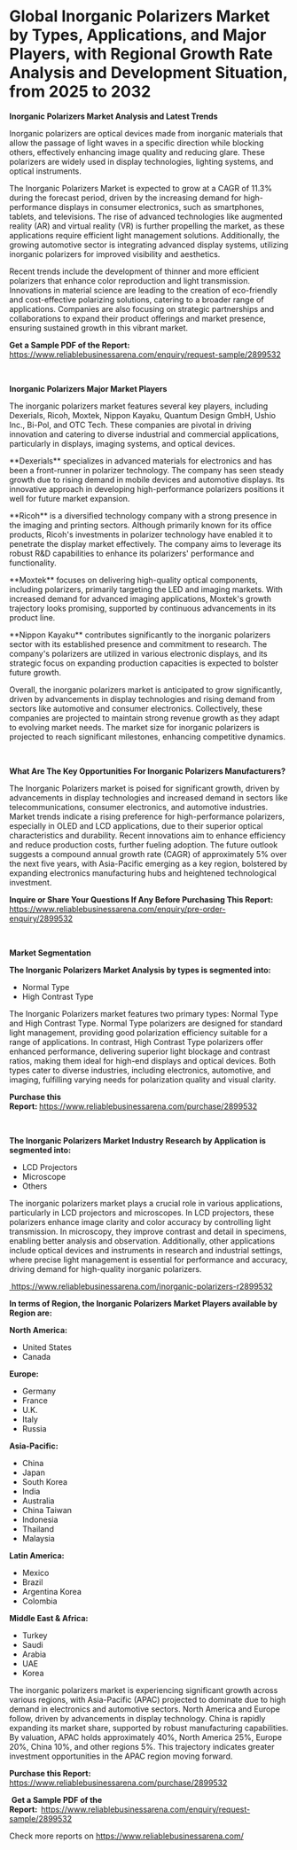 <p><h1>Global Inorganic Polarizers Market by Types, Applications, and Major Players, with Regional Growth Rate Analysis and Development Situation, from 2025 to 2032</h1></p><p><strong>Inorganic Polarizers Market Analysis and Latest Trends</strong></p>
<p><p>Inorganic polarizers are optical devices made from inorganic materials that allow the passage of light waves in a specific direction while blocking others, effectively enhancing image quality and reducing glare. These polarizers are widely used in display technologies, lighting systems, and optical instruments.</p><p>The Inorganic Polarizers Market is expected to grow at a CAGR of 11.3% during the forecast period, driven by the increasing demand for high-performance displays in consumer electronics, such as smartphones, tablets, and televisions. The rise of advanced technologies like augmented reality (AR) and virtual reality (VR) is further propelling the market, as these applications require efficient light management solutions. Additionally, the growing automotive sector is integrating advanced display systems, utilizing inorganic polarizers for improved visibility and aesthetics.</p><p>Recent trends include the development of thinner and more efficient polarizers that enhance color reproduction and light transmission. Innovations in material science are leading to the creation of eco-friendly and cost-effective polarizing solutions, catering to a broader range of applications. Companies are also focusing on strategic partnerships and collaborations to expand their product offerings and market presence, ensuring sustained growth in this vibrant market.</p></p>
<p><strong>Get a Sample PDF of the Report:&nbsp;</strong> <a href="https://www.reliablebusinessarena.com/enquiry/request-sample/2899532?utm_campaign=2991&utm_medium=2&utm_source=Github&utm_content=ia&utm_term=16032025&utm_id=inorganic-polarizers">https://www.reliablebusinessarena.com/enquiry/request-sample/2899532</a></p>
<p>&nbsp;</p>
<p><strong>Inorganic Polarizers Major Market Players</strong></p>
<p><p>The inorganic polarizers market features several key players, including Dexerials, Ricoh, Moxtek, Nippon Kayaku, Quantum Design GmbH, Ushio Inc., Bi-Pol, and OTC Tech. These companies are pivotal in driving innovation and catering to diverse industrial and commercial applications, particularly in displays, imaging systems, and optical devices.</p><p>**Dexerials** specializes in advanced materials for electronics and has been a front-runner in polarizer technology. The company has seen steady growth due to rising demand in mobile devices and automotive displays. Its innovative approach in developing high-performance polarizers positions it well for future market expansion.</p><p>**Ricoh** is a diversified technology company with a strong presence in the imaging and printing sectors. Although primarily known for its office products, Ricoh's investments in polarizer technology have enabled it to penetrate the display market effectively. The company aims to leverage its robust R&D capabilities to enhance its polarizers' performance and functionality.</p><p>**Moxtek** focuses on delivering high-quality optical components, including polarizers, primarily targeting the LED and imaging markets. With increased demand for advanced imaging applications, Moxtek's growth trajectory looks promising, supported by continuous advancements in its product line.</p><p>**Nippon Kayaku** contributes significantly to the inorganic polarizers sector with its established presence and commitment to research. The company's polarizers are utilized in various electronic displays, and its strategic focus on expanding production capacities is expected to bolster future growth.</p><p>Overall, the inorganic polarizers market is anticipated to grow significantly, driven by advancements in display technologies and rising demand from sectors like automotive and consumer electronics. Collectively, these companies are projected to maintain strong revenue growth as they adapt to evolving market needs. The market size for inorganic polarizers is projected to reach significant milestones, enhancing competitive dynamics.</p></p>
<p>&nbsp;</p>
<p><strong>What Are The Key Opportunities For Inorganic Polarizers Manufacturers?</strong></p>
<p><p>The Inorganic Polarizers market is poised for significant growth, driven by advancements in display technologies and increased demand in sectors like telecommunications, consumer electronics, and automotive industries. Market trends indicate a rising preference for high-performance polarizers, especially in OLED and LCD applications, due to their superior optical characteristics and durability. Recent innovations aim to enhance efficiency and reduce production costs, further fueling adoption. The future outlook suggests a compound annual growth rate (CAGR) of approximately 5% over the next five years, with Asia-Pacific emerging as a key region, bolstered by expanding electronics manufacturing hubs and heightened technological investment.</p></p>
<p><strong>Inquire or Share Your Questions If Any Before Purchasing This Report:</strong> <a href="https://www.reliablebusinessarena.com/enquiry/pre-order-enquiry/2899532?utm_campaign=2991&utm_medium=2&utm_source=Github&utm_content=ia&utm_term=16032025&utm_id=inorganic-polarizers">https://www.reliablebusinessarena.com/enquiry/pre-order-enquiry/2899532</a></p>
<p>&nbsp;</p>
<p><strong>Market Segmentation</strong></p>
<p><strong>The Inorganic Polarizers Market Analysis by types is segmented into:</strong></p>
<p><ul><li> Normal Type</li><li>High Contrast Type </li></ul></p>
<p><p>The Inorganic Polarizers market features two primary types: Normal Type and High Contrast Type. Normal Type polarizers are designed for standard light management, providing good polarization efficiency suitable for a range of applications. In contrast, High Contrast Type polarizers offer enhanced performance, delivering superior light blockage and contrast ratios, making them ideal for high-end displays and optical devices. Both types cater to diverse industries, including electronics, automotive, and imaging, fulfilling varying needs for polarization quality and visual clarity.</p></p>
<p><strong>Purchase this Report:&nbsp;</strong><a href="https://www.reliablebusinessarena.com/purchase/2899532?utm_campaign=2991&utm_medium=2&utm_source=Github&utm_content=ia&utm_term=16032025&utm_id=inorganic-polarizers">https://www.reliablebusinessarena.com/purchase/2899532</a></p>
<p>&nbsp;</p>
<p><strong>The Inorganic Polarizers Market Industry Research by Application is segmented into:</strong></p>
<p><ul><li> LCD Projectors</li><li>Microscope</li><li>Others </li></ul></p>
<p><p>The inorganic polarizers market plays a crucial role in various applications, particularly in LCD projectors and microscopes. In LCD projectors, these polarizers enhance image clarity and color accuracy by controlling light transmission. In microscopy, they improve contrast and detail in specimens, enabling better analysis and observation. Additionally, other applications include optical devices and instruments in research and industrial settings, where precise light management is essential for performance and accuracy, driving demand for high-quality inorganic polarizers.</p></p>
<p><a href="https://www.reliablebusinessarena.com/inorganic-polarizers-r2899532?utm_campaign=2991&utm_medium=2&utm_source=Github&utm_content=ia&utm_term=16032025&utm_id=inorganic-polarizers">&nbsp;https://www.reliablebusinessarena.com/inorganic-polarizers-r2899532</a></p>
<p><strong>In terms of Region, the Inorganic Polarizers Market Players available by Region are:</strong></p>
<p>
    <p> <strong> North America: </strong>
        <ul>
            <li>United States</li>
            <li>Canada</li>
        </ul>
        </p> 
    <p> <strong> Europe: </strong>
        <ul>
            <li>Germany</li>
            <li>France</li>
            <li>U.K.</li>
            <li>Italy</li>
            <li>Russia</li>
        </ul>
        </p> 
    <p> <strong> Asia-Pacific: </strong>
        <ul>
            <li>China</li>
            <li>Japan</li>
            <li>South Korea</li>
            <li>India</li>
            <li>Australia</li>
            <li>China Taiwan</li>
            <li>Indonesia</li>
            <li>Thailand</li>
            <li>Malaysia</li>
        </ul>
        </p> 
    <p> <strong> Latin America: </strong>
        <ul>
            <li>Mexico</li>
            <li>Brazil</li>
            <li>Argentina Korea</li>
            <li>Colombia</li>
        </ul>
        </p> 
    <p> <strong> Middle East & Africa: </strong>
        <ul>
            <li>Turkey</li>
            <li>Saudi</li>
            <li>Arabia</li>
            <li>UAE</li>
            <li>Korea</li>
        </ul>
    </p>
    </p>
<p><p>The inorganic polarizers market is experiencing significant growth across various regions, with Asia-Pacific (APAC) projected to dominate due to high demand in electronics and automotive sectors. North America and Europe follow, driven by advancements in display technology. China is rapidly expanding its market share, supported by robust manufacturing capabilities. By valuation, APAC holds approximately 40%, North America 25%, Europe 20%, China 10%, and other regions 5%. This trajectory indicates greater investment opportunities in the APAC region moving forward.</p></p>
<p><strong>Purchase this Report: </strong><a href="https://www.reliablebusinessarena.com/purchase/2899532?utm_campaign=2991&utm_medium=2&utm_source=Github&utm_content=ia&utm_term=16032025&utm_id=inorganic-polarizers">https://www.reliablebusinessarena.com/purchase/2899532</a></p>
<p>&nbsp;<strong>Get a Sample PDF of the Report:&nbsp;&nbsp;</strong><a href="https://www.reliablebusinessarena.com/enquiry/request-sample/2899532?utm_campaign=2991&utm_medium=2&utm_source=Github&utm_content=ia&utm_term=16032025&utm_id=inorganic-polarizers">https://www.reliablebusinessarena.com/enquiry/request-sample/2899532</a></p>
<p><strong></strong></p>
<p>Check more reports on <a href="https://www.reliablebusinessarena.com/?utm_campaign=2991&utm_medium=2&utm_source=Github&utm_content=ia&utm_term=16032025&utm_id=inorganic-polarizers">https://www.reliablebusinessarena.com/</a></p>